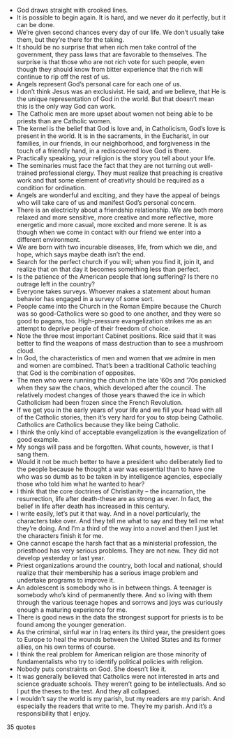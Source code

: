  - God draws straight with crooked lines.
 - It is possible to begin again. It is hard, and we never do it perfectly, but it can be done.
 - We’re given second chances every day of our life. We don’t usually take them, but they’re there for the taking.
 - It should be no surprise that when rich men take control of the government, they pass laws that are favorable to themselves. The surprise is that those who are not rich vote for such people, even though they should know from bitter experience that the rich will continue to rip off the rest of us.
 - Angels represent God’s personal care for each one of us.
 - I don’t think Jesus was an exclusivist. He said, and we believe, that He is the unique representation of God in the world. But that doesn’t mean this is the only way God can work.
 - The Catholic men are more upset about women not being able to be priests than are Catholic women.
 - The kernel is the belief that God is love and, in Catholicism, God’s love is present in the world. It is in the sacraments, in the Eucharist, in our families, in our friends, in our neighborhood, and forgiveness in the touch of a friendly hand, in a rediscovered love God is there.
 - Practically speaking, your religion is the story you tell about your life.
 - The seminaries must face the fact that they are not turning out well-trained professional clergy. They must realize that preaching is creative work and that some element of creativity should be required as a condition for ordination.
 - Angels are wonderful and exciting, and they have the appeal of beings who will take care of us and manifest God’s personal concern.
 - There is an electricity about a friendship relationship. We are both more relaxed and more sensitive, more creative and more reflective, more energetic and more casual, more excited and more serene. It is as though when we come in contact with our friend we enter into a different environment.
 - We are born with two incurable diseases, life, from which we die, and hope, which says maybe death isn’t the end.
 - Search for the perfect church if you will; when you find it, join it, and realize that on that day it becomes something less than perfect.
 - Is the patience of the American people that long suffering? Is there no outrage left in the country?
 - Everyone takes surveys. Whoever makes a statement about human behavior has engaged in a survey of some sort.
 - People came into the Church in the Roman Empire because the Church was so good-Catholics were so good to one another, and they were so good to pagans, too. High-pressure evangelization strikes me as an attempt to deprive people of their freedom of choice.
 - Note the three most important Cabinet positions. Rice said that it was better to find the weapons of mass destruction than to see a mushroom cloud.
 - In God, the characteristics of men and women that we admire in men and women are combined. That’s been a traditional Catholic teaching that God is the combination of opposites.
 - The men who were running the church in the late ’60s and ’70s panicked when they saw the chaos, which developed after the council. The relatively modest changes of those years thawed the ice in which Catholicism had been frozen since the French Revolution.
 - If we get you in the early years of your life and we fill your head with all of the Catholic stories, then it’s very hard for you to stop being Catholic. Catholics are Catholics because they like being Catholic.
 - I think the only kind of acceptable evangelization is the evangelization of good example.
 - My songs will pass and be forgotten. What counts, however, is that I sang them.
 - Would it not be much better to have a president who deliberately lied to the people because he thought a war was essential than to have one who was so dumb as to be taken in by intelligence agencies, especially those who told him what he wanted to hear?
 - I think that the core doctrines of Christianity – the incarnation, the resurrection, life after death-these are as strong as ever. In fact, the belief in life after death has increased in this century.
 - I write easily, let’s put it that way. And in a novel particularly, the characters take over. And they tell me what to say and they tell me what they’re doing. And I’m a third of the way into a novel and then I just let the characters finish it for me.
 - One cannot escape the harsh fact that as a ministerial profession, the priesthood has very serious problems. They are not new. They did not develop yesterday or last year.
 - Priest organizations around the country, both local and national, should realize that their membership has a serious image problem and undertake programs to improve it.
 - An adolescent is somebody who is in between things. A teenager is somebody who’s kind of permanently there. And so living with them through the various teenage hopes and sorrows and joys was curiously enough a maturing experience for me.
 - There is good news in the data the strongest support for priests is to be found among the younger generation.
 - As the criminal, sinful war in Iraq enters its third year, the president goes to Europe to heal the wounds between the United States and its former allies, on his own terms of course.
 - I think the real problem for American religion are those minority of fundamentalists who try to identify political policies with religion.
 - Nobody puts constraints on God. She doesn’t like it.
 - It was generally believed that Catholics were not interested in arts and science graduate schools. They weren’t going to be intellectuals. And so I put the theses to the test. And they all collapsed.
 - I wouldn’t say the world is my parish, but my readers are my parish. And especially the readers that write to me. They’re my parish. And it’s a responsibility that I enjoy.

35 quotes